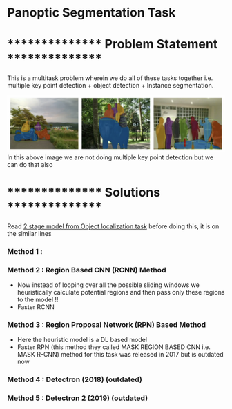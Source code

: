 # Panoptic Segmentation Task


# ************** Problem Statement **************
This is a multitask problem wherein we do all of these tasks together i.e. multiple key point detection + object detection + Instance segmentation. 

![alt text](https://github.com/khetansarvesh/CV/blob/main/panoptic_segmentation/prb_statement.png)
In this above image we are not doing multiple key point detection but we can do that also

# ************** Solutions **************
Read [2 stage model from Object localization task](https://pub.towardsai.net/computer-vision-object-localization-task-2d536238510f) before doing this, it is on the similar lines


### Method 1 : 


### Method 2 : Region Based CNN (RCNN) Method
- Now instead of looping over all the possible sliding windows we heuristically calculate potential regions and then pass only these regions to the model !!
- Faster RCNN

### Method 3 : Region Proposal Network (RPN) Based Method
- Here the heuristic model is a DL based model
- Faster RPN (this method they called MASK REGION BASED CNN i.e. MASK R-CNN) method for this task was released in 2017 but is outdated now

### Method 4 : Detectron (2018) (outdated)

### Method 5 : Detectron 2 (2019) (outdated)


